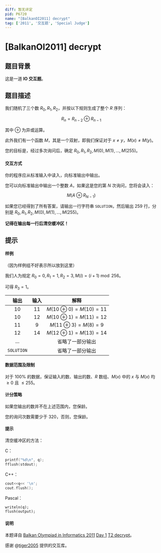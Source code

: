```yaml
---
diff: 暂无评定
pid: P6720
name: "[BalkanOI2011] decrypt"
tag: ['2011', '交互题', 'Special Judge']
---
```

# [BalkanOI2011] decrypt
## 题目背景

这是一道 **IO 交互题**。
## 题目描述

我们随机了三个数 $R_0,R_1,R_2$，并按以下规则生成了整个 $R$ 序列：

$$R_n=R_{n-2}\oplus R_{n-1}$$

其中 $\oplus$ 为异或运算。

此外我们有一个函数 $M$，其是一个双射，即我们保证对于 $x\not=y$，$M(x)\not=M(y)$。

您的目标是，经过多次询问后，确定 $R_0,R_1,R_2,M(0),M(1),\ldots,M(255)$。

#### 交互方式
你的程序应从标准输入中读入，向标准输出中输出。

您可以向标准输出中输出一个整数 $A$，如果这是您的第 $N$ 次询问，您将会读入：

$$M(A\oplus R_{N-1})$$

如果您已经得到了所有答案，请输出一行字符串 `SOLUTION`，然后输出 $259$ 行，分别是 $R_0,R_1,R_2,M(0),M(1),\ldots,M(255)$。

**记得在输出每一行后清空缓冲区！**
## 提示

#### 样例
（因为样例组不好表示所以放到这里）

我们人为规定 $R_0=0,R_1=1,R_2=3,M(i)=(i+1)\bmod 256$。

可得 $R_3=1$。

| 输出 | 输入 | 解释 |
| :-: | :-: | :-: |
| $10$ | $11$ | $M(10\oplus 0)=M(10)=11$ |
| $10$ | $12$ | $M(10\oplus 1)=M(11)=12$ |
| $11$ | $9$ | $M(11\oplus 3)=M(8)=9$ |
| $12$ | $14$ | $M(12\oplus 1)=M(13)=14$ |
| … |  | 省略了一部分输出 |
| ``SOLUTION`` |  | 省略了一部分输出 |

#### 数据范围及限制
对于 $100\%$ 的数据，保证输入的数、输出的数、$R$ 数组、$M(x)$ 中的 $x$ 与 $M(x)$ 均 $\ge 0$ 且 $\le 255$。

#### 计分策略
如果您输出的数并不在上述范围内，您保龄。

您的询问次数需要少于 $320$，否则，您保龄。

#### 提示
清空缓冲区的方法：

C：

```c
printf("%d\n", q);
fflush(stdout); 
```

C++：
```cpp
cout<<q<< '\n';
cout.flush();
```

Pascal：
```pascal
writeln(q);
flush(output);
```

#### 说明
本题译自 [Balkan Olympiad in Informatics 2011](http://www.boi2011.ro/boi2011/) [Day 1](http://www.boi2011.ro/boi2011/?pagina=probleme) [T2 decrypt](http://www.boi2011.ro/resurse/tasks/decrypt.pdf)。

感谢 @[tiger2005](https://www.luogu.com.cn/user/60864) 提供的交互库。
